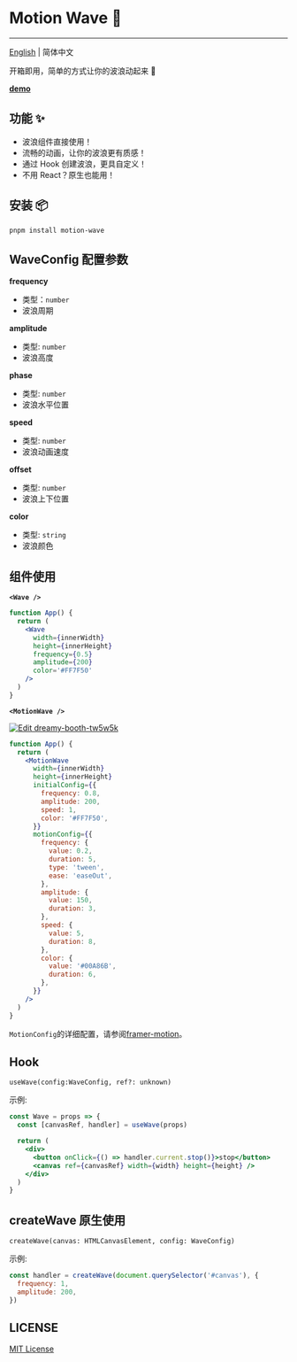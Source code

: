 # Motion Wave 🌊

---

[English](./README-zh_CN.md) | 简体中文

开箱即用，简单的方式让你的波浪动起来 🤩

[**demo**](https://zhangyu1818.github.io/motion-wave/)

## 功能 ✨

- 波浪组件直接使用！
- 流畅的动画，让你的波浪更有质感！
- 通过 Hook 创建波浪，更具自定义！
- 不用 React？原生也能用！

## 安装 📦

```shell
pnpm install motion-wave
```

## WaveConfig 配置参数

**frequency**

- 类型：`number`
- 波浪周期

**amplitude**

- 类型: `number`
- 波浪高度

**phase**

- 类型: `number`
- 波浪水平位置

**speed**

- 类型: `number`
- 波浪动画速度

**offset**

- 类型: `number`
- 波浪上下位置

**color**

- 类型: `string`
- 波浪颜色

## 组件使用

**`<Wave />`**

```jsx
function App() {
  return (
    <Wave
      width={innerWidth}
      height={innerHeight}
      frequency={0.5}
      amplitude={200}
      color='#FF7F50'
    />
  )
}
```

**`<MotionWave />`**

[![Edit dreamy-booth-tw5w5k](https://codesandbox.io/static/img/play-codesandbox.svg)](https://codesandbox.io/s/dreamy-booth-tw5w5k?fontsize=14&hidenavigation=1&theme=dark)

```jsx
function App() {
  return (
    <MotionWave
      width={innerWidth}
      height={innerHeight}
      initialConfig={{
        frequency: 0.8,
        amplitude: 200,
        speed: 1,
        color: '#FF7F50',
      }}
      motionConfig={{
        frequency: {
          value: 0.2,
          duration: 5,
          type: 'tween',
          ease: 'easeOut',
        },
        amplitude: {
          value: 150,
          duration: 3,
        },
        speed: {
          value: 5,
          duration: 8,
        },
        color: {
          value: '#00A86B',
          duration: 6,
        },
      }}
    />
  )
}
```

`MotionConfig`的详细配置，请参阅[framer-motion](https://www.framer.com/motion/transition/)。

## Hook

```
useWave(config:WaveConfig, ref?: unknown)
```

示例:

```jsx
const Wave = props => {
  const [canvasRef, handler] = useWave(props)

  return (
    <div>
      <button onClick={() => handler.current.stop()}>stop</button>
      <canvas ref={canvasRef} width={width} height={height} />
    </div>
  )
}
```

## createWave 原生使用

```
createWave(canvas: HTMLCanvasElement, config: WaveConfig)
```

示例:

```js
const handler = createWave(document.querySelector('#canvas'), {
  frequency: 1,
  amplitude: 200,
})
```

## LICENSE

[MIT License](https://github.com/zhangyu1818/motion-wave/blob/main/LICENSE)
